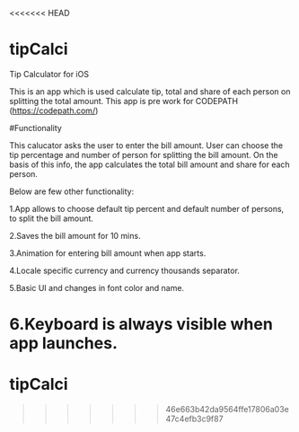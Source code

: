 <<<<<<< HEAD
# tipCalci
Tip Calculator for iOS 

This is an app which is used calculate tip, total and share of each person on splitting the total amount. This app is pre work for CODEPATH (https://codepath.com/)

#Functionality

This calucator asks the user to enter the bill amount. User can choose the tip percentage and number of person for splitting the bill amount. On the basis of this info, the app calculates the total bill amount and share for each person.

Below are few other functionality:

1.App allows to choose default tip percent and default number of persons, to split the bill amount.

2.Saves the bill amount for 10 mins.

3.Animation for entering bill amount when app starts.

4.Locale specific currency and currency thousands separator.

5.Basic UI and changes in font color and name.

6.Keyboard is always visible when app launches.
=======
# tipCalci
>>>>>>> 46e663b42da9564ffe17806a03e47c4efb3c9f87
